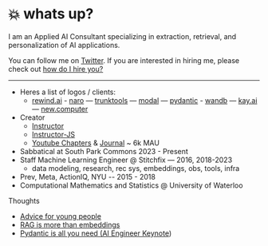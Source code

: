 # 💥 whats up?

I am an Applied AI Consultant specializing in extraction, retrieval, and personalization of AI applications. 

You can follow me on [Twitter](http://x.com/jxnlco). If you are interested in hiring me, please check out [how do I hire you?](https://www.notion.so/How-can-I-hire-you-ec2bb36a5ac048c2a8f6bd888faea6c2?pvs=21)

---

- Heres a list of logos / clients:
    - [rewind.ai](https://rewind.ai) - [naro](http://narohq.com) — [trunktools](https://trunktools.com/) — [modal](http://modal.com) — [pydantic](http://pydantic.dev) - [wandb](https://wandb.ai/) — [kay.ai](http://Kay.ai) — [new.computer](http://new.computer)
- Creator
    - [Instructor](https://jxnl.github.io/instructor/)
    - [Instructor-JS](https://jxnl.github.io/instructor-js/)
    - [Youtube Chapters](https://youtubechapters.app) & [Journal](http://usejournal.xyz) ~ 6k MAU
- Sabbatical at South Park Commons 2023 - Present
- Staff Machine Learning Engineer @ Stitchfix — 2016, 2018-2023
    - data modeling, research, rec sys, embeddings, obs, tools, infra
- Prev, Meta, ActionIQ, NYU -- 2015 - 2018
- Computational Mathematics and Statistics @ University of Waterloo

Thoughts 
- [Advice for young people](https://jxnl.github.io/blog/writing/2024/06/01/advice-to-young-people/?x=1)
- [RAG is more than embeddings](https://jxnl.github.io/instructor/blog/2023/09/17/rag-is-more-than-just-embedding-search/)
- [Pydantic is all you need (AI Engineer Keynote](https://www.youtube.com/watch?v=yj-wSRJwrrc&t=23))
